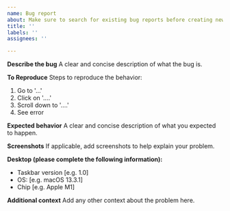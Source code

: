 ```yaml
---
name: Bug report
about: Make sure to search for existing bug reports before creating new ones.
title: ''
labels: ''
assignees: ''

---
```


**Describe the bug**
A clear and concise description of what the bug is.

**To Reproduce**
Steps to reproduce the behavior:
1. Go to '...'
2. Click on '....'
3. Scroll down to '....'
4. See error

**Expected behavior**
A clear and concise description of what you expected to happen.

**Screenshots**
If applicable, add screenshots to help explain your problem.

**Desktop (please complete the following information):**
 - Taskbar version [e.g. 1.0]
 - OS: [e.g. macOS 13.3.1]
 - Chip [e.g. Apple M1]

**Additional context**
Add any other context about the problem here.
